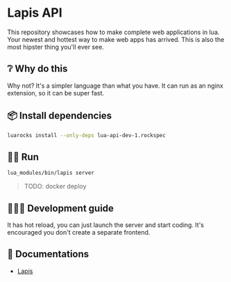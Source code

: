 # Lapis API

This repository showcases how to make complete web applications in lua. Your newest and hottest way to make web apps has arrived.
This is also the most hipster thing you'll ever see.

## ❔ Why do this

Why not? It's a simpler language than what you have. It can run as an nginx extension, so it can be super fast.

## 📦 Install dependencies

```bash
luarocks install --only-deps lua-api-dev-1.rockspec
```

## 🏃🏾 Run

```bash
lua_modules/bin/lapis server
```

> TODO: docker deploy

## 🧑🏾‍💻 Development guide

It has hot reload, you can just launch the server and start coding. It's encouraged you don't create a separate frontend.

## 📜 Documentations

* [Lapis](http://leafo.net/lapis)
